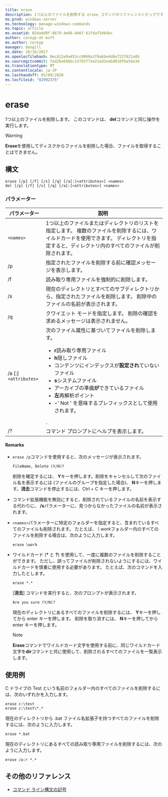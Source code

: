 ```yaml
---
title: erase
description: 1つ以上のファイルを削除する erase コマンドのリファレンストピックです。
ms.prod: windows-server
ms.technology: manage-windows-commands
ms.topic: article
ms.assetid: 024a4d0f-8679-4e06-b46f-61fdaf5464bc
author: coreyp-at-msft
ms.author: coreyp
manager: dongill
ms.date: 10/16/2017
ms.openlocfilehash: 0ec812e9a455cc0060a3f0a6be4d0e7227821a0b
ms.sourcegitcommit: fad2ba64bbc13763772e21ed3eabd010f6a5da34
ms.translationtype: MT
ms.contentlocale: ja-JP
ms.lasthandoff: 05/09/2020
ms.locfileid: "82992375"
---
```

# <a name="erase"></a>erase

1つ以上のファイルを削除します。 このコマンドは、 **del**コマンドと同じ操作を実行します。

> [!WARNING]
> **Erase**を使用してディスクからファイルを削除した場合、ファイルを取得することはできません。

## <a name="syntax"></a>構文

```
erase [/p] [/f] [/s] [/q] [/a[:]<attributes>] <names>
del [/p] [/f] [/s] [/q] [/a[:]<attributes>] <names>
```

### <a name="parameters"></a>パラメーター

| パラメーター | 説明 |
| --------- | ----------- |
| `<names>` | 1つ以上のファイルまたはディレクトリのリストを指定します。 複数のファイルを削除するには、ワイルドカードを使用できます。 ディレクトリを指定すると、ディレクトリ内のすべてのファイルが削除されます。 |
| /p | 指定されたファイルを削除する前に確認メッセージを表示します。 |
| /f | 読み取り専用ファイルを強制的に削除します。 |
| /s | 現在のディレクトリとすべてのサブディレクトリから、指定されたファイルを削除します。 削除中のファイルの名前が表示されます。 |
| /q | クワイエット モードを指定します。 削除の確認を求めるメッセージは表示されません。 |
| /a [:]`<attributes>` | 次のファイル属性に基づいてファイルを削除します。<ul><li>**r**読み取り専用ファイル</li><li>**h**隠しファイル</li><li>コンテンツにインデックスが**設定され**ていないファイル</li><li>**s**システムファイル</li><li>アーカイブの準備**が**できているファイル</li><li>**左**再解析ポイント</li><li>**-**' Not ' を意味するプレフィックスとして使用されます。</li></ul>. |
| /? | コマンド プロンプトにヘルプを表示します。 |

#### <a name="remarks"></a>Remarks

- `erase /p`コマンドを使用すると、次のメッセージが表示されます。

    `FileName, Delete (Y/N)?`

    削除を確定するには、 **Y**キーを押します。削除をキャンセルして次のファイル名を表示するには (ファイルのグループを指定した場合)、 **N**キーを押します。**消去**コマンドを停止するには、Ctrl + C キーを押します。

- コマンド拡張機能を無効にすると、削除されているファイルの名前を表示する代わりに、 **/s**パラメーターに、見つからなかったファイルの名前が表示されます。

- `<names>`パラメーターに特定のフォルダーを指定すると、含まれているすべてのファイルも削除されます。 たとえば、 *\ work*フォルダー内のすべてのファイルを削除する場合は、次のように入力します。

  ```
  erase \work
  ```

- ワイルドカード (**&#42;** と **?**) を使用して、一度に複数のファイルを削除することができます。 ただし、誤ってファイルが削除されないようにするには、ワイルドカードを慎重に使用する必要があります。 たとえば、次のコマンドを入力したとします。

  ```
  erase *.*
  ```

  [**消去**] コマンドを実行すると、次のプロンプトが表示されます。

  `Are you sure (Y/N)?`

  現在のディレクトリにあるすべてのファイルを削除するには、 **Y**キーを押してから enter キーを押します。 削除を取り消すには、 **N**キーを押してから enter キーを押します。

  > [!NOTE]
  > **Erase**コマンドでワイルドカード文字を使用する前に、同じワイルドカード文字を**dir**コマンドと共に使用して、削除されるすべてのファイルを一覧表示します。

## <a name="examples"></a>使用例

C ドライブの Test という名前のフォルダー内のすべてのファイルを削除するには、次のいずれかを入力します。

```
erase c:\test
erase c:\test\*.*
```

現在のディレクトリから .bat ファイル名拡張子を持つすべてのファイルを削除するには、次のように入力します。

```
erase *.bat
```

現在のディレクトリにあるすべての読み取り専用ファイルを削除するには、次のように入力します。

```
erase /a:r *.*
```

## <a name="additional-references"></a>その他のリファレンス

- [コマンド ライン構文の記号](command-line-syntax-key.md)

